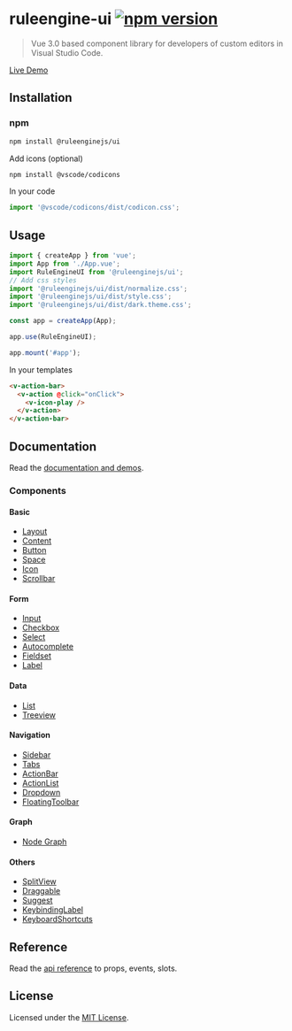 # ruleengine-ui [![npm version](https://badge.fury.io/js/%40ruleenginejs%2Fui.svg)](https://badge.fury.io/js/%40ruleenginejs%2Fui)

> Vue 3.0 based component library for developers of custom editors in Visual Studio Code.

[Live Demo](https://ruleenginejs.github.io/ruleengine-ui-demo/)

## Installation

### npm

```bash
npm install @ruleenginejs/ui
```

Add icons (optional)

```bash
npm install @vscode/codicons
```

In your code

```javascript
import '@vscode/codicons/dist/codicon.css';
```

## Usage

```javascript
import { createApp } from 'vue';
import App from './App.vue';
import RuleEngineUI from '@ruleenginejs/ui';
// Add css styles
import '@ruleenginejs/ui/dist/normalize.css';
import '@ruleenginejs/ui/dist/style.css';
import '@ruleenginejs/ui/dist/dark.theme.css';

const app = createApp(App);

app.use(RuleEngineUI);

app.mount('#app');
```

In your templates

```html
<v-action-bar>
  <v-action @click="onClick">
    <v-icon-play />
  </v-action>
</v-action-bar>
```

## Documentation

Read the [documentation and demos](https://ruleenginejs.github.io/ruleengine-ui-demo/).

### Components

#### Basic

- [Layout](https://ruleenginejs.github.io/ruleengine-ui-demo/#/component/layout)
- [Content](https://ruleenginejs.github.io/ruleengine-ui-demo/#/component/content)
- [Button](https://ruleenginejs.github.io/ruleengine-ui-demo/#/component/button)
- [Space](https://ruleenginejs.github.io/ruleengine-ui-demo/#/component/space)
- [Icon](https://ruleenginejs.github.io/ruleengine-ui-demo/#/component/icon)
- [Scrollbar](https://ruleenginejs.github.io/ruleengine-ui-demo/#/component/scrollbar)

#### Form

- [Input](https://ruleenginejs.github.io/ruleengine-ui-demo/#/component/input)
- [Checkbox](https://ruleenginejs.github.io/ruleengine-ui-demo/#/component/checkbox)
- [Select](https://ruleenginejs.github.io/ruleengine-ui-demo/#/component/selectbox)
- [Autocomplete](https://ruleenginejs.github.io/ruleengine-ui-demo/#/component/autocomplete)
- [Fieldset](https://ruleenginejs.github.io/ruleengine-ui-demo/#/component/fieldset)
- [Label](https://ruleenginejs.github.io/ruleengine-ui-demo/#/component/label)

#### Data

- [List](https://ruleenginejs.github.io/ruleengine-ui-demo/#/component/list)
- [Treeview](https://ruleenginejs.github.io/ruleengine-ui-demo/#/component/treeview)

#### Navigation

- [Sidebar](https://ruleenginejs.github.io/ruleengine-ui-demo/#/component/sidebar)
- [Tabs](https://ruleenginejs.github.io/ruleengine-ui-demo/#/component/tabs)
- [ActionBar](https://ruleenginejs.github.io/ruleengine-ui-demo/#/component/action-bar)
- [ActionList](https://ruleenginejs.github.io/ruleengine-ui-demo/#/component/action-list)
- [Dropdown](https://ruleenginejs.github.io/ruleengine-ui-demo/#/component/dropdown)
- [FloatingToolbar](https://ruleenginejs.github.io/ruleengine-ui-demo/#/component/floating-toolbar)

#### Graph

- [Node Graph](https://ruleenginejs.github.io/ruleengine-ui-demo/#/component/node-graph)

#### Others

- [SplitView](https://ruleenginejs.github.io/ruleengine-ui-demo/#/component/splitview)
- [Draggable](https://ruleenginejs.github.io/ruleengine-ui-demo/#/component/draggable)
- [Suggest](https://ruleenginejs.github.io/ruleengine-ui-demo/#/component/suggest)
- [KeybindingLabel](https://ruleenginejs.github.io/ruleengine-ui-demo/#/component/keybinding-label)
- [KeyboardShortcuts](https://ruleenginejs.github.io/ruleengine-ui-demo/#/component/keyboard-shortcuts)

## Reference

Read the [api reference](docs/README.md) to props, events, slots.

## License

Licensed under the [MIT License](./LICENSE).
